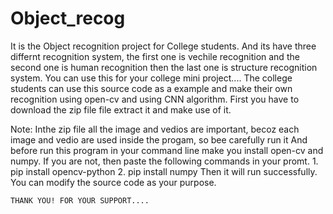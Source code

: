 # Object_recog
It is the Object recognition project for College students.
And its have three differnt recognition system, the first one is vechile recognition and the second one is human recognition then the last one is structure recognition system.
You can use this for your college mini project.... 
The college students can use this source code as a example and make their own recognition using open-cv and using CNN algorithm.
First you have to download the zip file file extract it and make use of it.

Note:
    Inthe zip file all the image and vedios are important, becoz each image and vedio are used inside the progam, so bee carefully run it
    And before run this program in your command line make you install open-cv and numpy.
    If you are not, then paste the following commands in your promt.
             1. pip install opencv-python
             2. pip install numpy
    Then it will run successfully. You can modify the source code as your purpose.
    
    THANK YOU! FOR YOUR SUPPORT....
